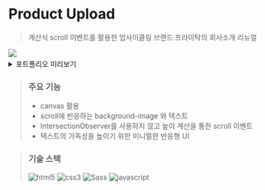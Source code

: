 # Product Upload

> 계산식 scroll 이벤트를 활용한 업사이클링 브랜드 프라이탁의 회사소개 리뉴얼

<a href="https://yongzin.github.io/scroll/scroll.html">
	<img src="https://img.shields.io/badge/포트폴리오_보러가기►-c98302?style=for-the-badge" />
</a>

<details>
	<summary>포트폴리오 미리보기</summary>
	<img src="https://github.com/yongZin/yongZin/blob/main/images/gif/scroll.gif?raw=true" />
</details>

> ### 주요 기능
> - canvas 활용
> - scroll에 반응하는 background-image 와 텍스트
> - IntersectionObserver를 사용하지 않고 높이 계산을 통한 scroll 이벤트
> - 텍스트의 가독성을 높이기 위한 미니멀한 반응형 UI

> ### 기술 스택
> ![html5](https://img.shields.io/badge/html5-E34F26?style=for-the-badge&logo=html5&logoColor=white)
> ![css3](https://img.shields.io/badge/css3-1572B6.svg?style=for-the-badge&logo=css3&logoColor=white)
> ![Sass](https://img.shields.io/badge/Sass-CC6699?style=for-the-badge&logo=sass&logoColor=fff)
> ![javascript](https://img.shields.io/badge/javascript-F7DF1E.svg?style=for-the-badge&logo=javascript&logoColor=20232a)
